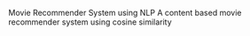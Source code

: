 Movie Recommender System using NLP
A content based movie recommender system using cosine similarity 
